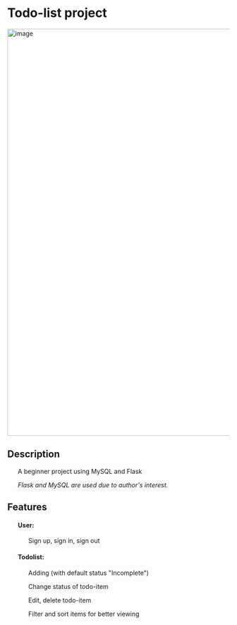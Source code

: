 # Todo-list project
<img width="922" alt="image" src="https://user-images.githubusercontent.com/109104110/212666231-f154e26f-9222-4fac-a39d-42c1e7e489f8.png">

<h2> Description </h2>
<ul> A beginner project using MySQL and Flask </ul>
<ul> <i> Flask and MySQL are used due to author's interest. </i> </ul>
  

<h2> Features </h2>
<ol> <h4> User: </h4> 
  <ol> Sign up, sign in, sign out  </ol>

</ol>

<ol> <h4> Todolist: </h4>
  <ol> Adding (with default status "Incomplete") </ol>
  <ol> Change status of todo-item </ol>
  <ol> Edit, delete todo-item </ol>
  <ol>  Filter and sort items for better viewing  </ol>
</ol>
  




  

